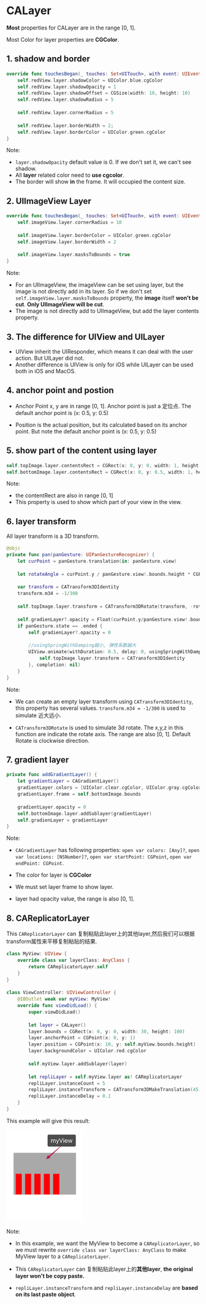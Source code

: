# CALayer

**Most** properties for CALayer are in the range [0, 1].

Most Color for layer properties are **CGColor**.

## 1. shadow and border

```swift
override func touchesBegan(_ touches: Set<UITouch>, with event: UIEvent?) {
    self.redView.layer.shadowColor = UIColor.blue.cgColor
    self.redView.layer.shadowOpacity = 1
    self.redView.layer.shadowOffset = CGSize(width: 10, height: 10)
    self.redView.layer.shadowRadius = 5

    self.redView.layer.cornerRadius = 5

    self.redView.layer.borderWidth = 2;
    self.redView.layer.borderColor = UIColor.green.cgColor
}
```

Note:

- `layer.shadowOpacity` default value is 0. If we don't set it, we can't see shadow.
- All **layer** related color need to **use cgcolor**.
- The border will show **in** the frame. It will occupied the content size.

## 2. UIImageView Layer

```swift
override func touchesBegan(_ touches: Set<UITouch>, with event: UIEvent?) {
    self.imageView.layer.cornerRadius = 10

    self.imageView.layer.borderColor = UIColor.green.cgColor
    self.imageView.layer.borderWidth = 2

    self.imageView.layer.masksToBounds = true
}
```

Note:

- For an UIImageView, the imageView can be set using layer, but the image is not directly add in its layer. So if we don't set `self.imageView.layer.masksToBounds` property, the **image** itself **won't be cut**. **Only UIImageView will be cut**.
- The image is not directly add to UIImageView, but add the layer contents property.

## 3. The difference for UIView and UILayer

- UIView inherit the UIResponder, which means it can deal with the user action. But UILayer did not.
- Another difference is UIView is only for iOS while UILayer can be used both in iOS and MacOS.

## 4. anchor point and postion

- Anchor Point x, y are in range [0, 1]. Anchor point is just a 定位点. The default anchor point is (x: 0.5, y: 0.5)

- Position is the actual position, but its calculated based on its anchor point. But note the default anchor point is (x: 0.5, y: 0.5)

## 5. show part of the content using layer

```swift
self.topImage.layer.contentsRect = CGRect(x: 0, y: 0, width: 1, height: 0.5)
self.bottomImage.layer.contentsRect = CGRect(x: 0, y: 0.5, width: 1, height: 0.5)
```

Note:

- the contentRect are also in range [0, 1]
- This property is used to show which part of your view in the view.

## 6. layer transform

All layer transform is a 3D transform.

```swift
@objc
private func pan(panGesture: UIPanGestureRecognizer) {
    let curPoint = panGesture.translation(in: panGesture.view)

    let rotateAngle = curPoint.y / panGesture.view!.bounds.height * CGFloat.pi

    var transform = CATransform3DIdentity
    transform.m34 = -1/300

    self.topImage.layer.transform = CATransform3DRotate(transform, -rotateAngle, 1, 0, 0)

    self.gradienLayer?.opacity = Float(curPoint.y/panGesture.view!.bounds.height)
    if panGesture.state == .ended {
        self.gradienLayer?.opacity = 0

        //usingSpringWithDamping越小, 弹性系数越大
        UIView.animate(withDuration: 0.5, delay: 0, usingSpringWithDamping: 0.3, initialSpringVelocity: 0, options: .curveEaseInOut, animations: {
            self.topImage.layer.transform = CATransform3DIdentity
        }, completion: nil)
    }
}
```

Note:

- We can create an empty layer transform using `CATransform3DIdentity`, this property has several values. `transform.m34 = -1/300` is used to simulate 近大远小.

- `CATransform3DRotate` is used to simulate 3d rotate. The x,y,z in this function are indicate the rotate axis. The range are also [0, 1]. Default Rotate is clockwise direction.

## 7. gradient layer

```swift
private func addGradientLayer() {
    let gradientLayer = CAGradientLayer()
    gradientLayer.colors = [UIColor.clear.cgColor, UIColor.gray.cgColor]
    gradientLayer.frame = self.bottomImage.bounds

    gradientLayer.opacity = 0
    self.bottomImage.layer.addSublayer(gradientLayer)
    self.gradienLayer = gradientLayer
}
```

Note:

- `CAGradientLayer` has following properties: `open var colors: [Any]?`, `open var locations: [NSNumber]?`, `open var startPoint: CGPoint`, `open var endPoint: CGPoint`.

- The color for layer is **CGColor**

- We must set layer frame to show layer.

- layer had opacity value, the range is also [0, 1].

## 8. CAReplicatorLayer

This `CAReplicatorLayer` can 复制粘贴此layer上的其他layer,然后我们可以根据transform属性来平移复制粘贴的结果.

```swift
class MyView: UIView {
    override class var layerClass: AnyClass {
        return CAReplicatorLayer.self
    }
}

class ViewController: UIViewController {
    @IBOutlet weak var myView: MyView!
    override func viewDidLoad() {
        super.viewDidLoad()

        let layer = CALayer()
        layer.bounds = CGRect(x: 0, y: 0, width: 30, height: 100)
        layer.anchorPoint = CGPoint(x: 0, y: 1)
        layer.position = CGPoint(x: 10, y: self.myView.bounds.height)
        layer.backgroundColor = UIColor.red.cgColor

        self.myView.layer.addSublayer(layer)

        let repliLayer = self.myView.layer as! CAReplicatorLayer
        repliLayer.instanceCount = 5
        repliLayer.instanceTransform = CATransform3DMakeTranslation(45, 0, 0)
        repliLayer.instanceDelay = 0.1
    }
}
```

This example will give this result:

![CAReplicatorLayer](images/CALayer/CAReplicatorLayer.png)

Note:

- In this example, we want the MyView to become a `CAReplicatorLayer`, so we must rewrite `override class var layerClass: AnyClass` to make MyView layer to a `CAReplicatorLayer`.

- This `CAReplicatorLayer` can 复制粘贴此layer上的**其他layer**, **the original layer won't be copy paste.**

- `repliLayer.instanceTransform` and `repliLayer.instanceDelay` are **based on its last paste object**.